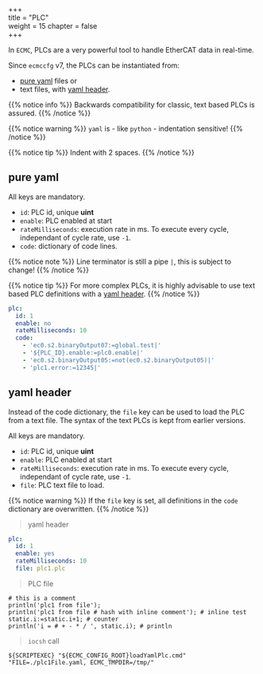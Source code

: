 +++  
title = "PLC"   
weight = 15
chapter = false  
+++  

In `ECMC`, PLCs are a very powerful tool to handle EtherCAT data in real-time.

Since `ecmccfg` v7, the PLCs can be instantiated from:
- [pure yaml](#pure-yaml) files or
- text files, with [yaml header](#yaml-header).

{{% notice info %}}
Backwards compatibility for classic, text based PLCs is assured.
{{% /notice %}}

{{% notice warning %}}
`yaml` is - like `python` - indentation sensitive!
{{% /notice %}}

{{% notice tip %}}
Indent with 2 spaces.
{{% /notice %}}

## pure yaml

All keys are mandatory.

- `id`: PLC id, unique **uint**
- `enable`: PLC enabled at start
- `rateMilliseconds`: execution rate in ms. To execute every cycle, independant of cycle rate, use `-1`.
- `code`: dictionary of code lines.

{{% notice note %}}
Line terminator is still a pipe `|`, this is subject to change!
{{% /notice %}}

{{% notice tip %}}
For more complex PLCs, it is highly advisable to use text based PLC definitions with a [yaml header](#yaml-header).
{{% /notice %}}

```yaml
plc:
  id: 1
  enable: no
  rateMilliseconds: 10
  code:
    - 'ec0.s2.binaryOutput07:=global.test|'
    - '${PLC_ID}.enable:=plc0.enable|'
    - 'ec0.s2.binaryOutput05:=not(ec0.s2.binaryOutput05)|'
    - 'plc1.error:=12345|'
```

## yaml header
Instead of the code dictionary, the `file` key can be used to load the PLC from a text file.
The syntax of the text PLCs is kept from earlier versions.

All keys are mandatory.

- `id`: PLC id, unique **uint**
- `enable`: PLC enabled at start
- `rateMilliseconds`: execution rate in ms. To execute every cycle, independant of cycle rate, use `-1`.
- `file`: PLC text file to load.

{{% notice warning %}}
If the `file` key is set, all definitions in the `code` dictionary are overwritten.
{{% /notice %}}

> yaml header
```yaml
plc:
  id: 1
  enable: yes
  rateMilliseconds: 10
  file: plc1.plc
```

> PLC file
```shell
# this is a comment
println('plc1 from file');
println('plc1 from file # hash with inline comment'); # inline test
static.i:=static.i+1; # counter
println('i = # + - * / ', static.i); # println
```

> `iocsh` call
```shell
${SCRIPTEXEC} "${ECMC_CONFIG_ROOT}loadYamlPlc.cmd" "FILE=./plc1File.yaml, ECMC_TMPDIR=/tmp/"
```
